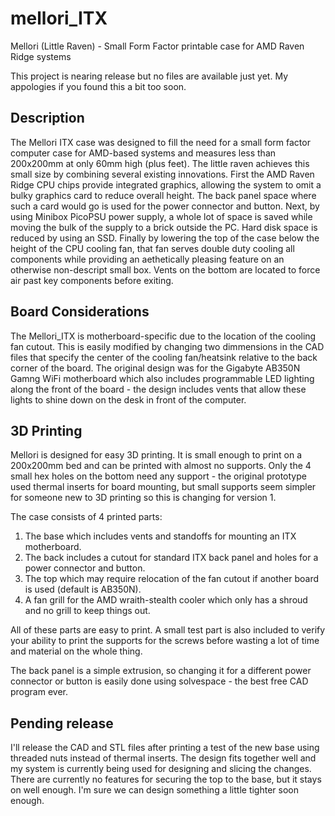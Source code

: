 # mellori_ITX
Mellori (Little Raven) - Small Form Factor printable case for AMD Raven Ridge systems

This project is nearing release but no files are available just yet. My appologies if you found this a bit too soon.

Description
-----------
The Mellori ITX case was designed to fill the need for a small form factor computer case for AMD-based systems and measures
less than 200x200mm at only 60mm high (plus feet). The little raven achieves this small size by combining several existing innovations.
First the AMD Raven Ridge CPU chips provide integrated graphics, allowing the system to omit a bulky graphics card to
reduce overall height. The back panel space where such a card would go is used for the power connector and button.
Next, by using Minibox PicoPSU power supply, a whole lot of space is saved while moving the bulk of the supply to a brick
outside the PC. Hard disk space is reduced by using an SSD. Finally by lowering the top of the case below the height
of the CPU cooling fan, that fan serves double duty cooling all components while providing an aethetically pleasing feature
on an otherwise non-descript small box. Vents on the bottom are located to force air past key components before exiting.

Board Considerations
--------------------
The Mellori_ITX is motherboard-specific due to the location of the cooling fan cutout. This is easily modified by changing
two dimmensions in the CAD files that specify the center of the cooling fan/heatsink relative to the back corner of the board.
The original design was for the Gigabyte AB350N Gamng WiFi motherboard which also includes programmable LED lighting along
the front of the board - the design includes vents that allow these lights to shine down on the desk in front of the computer.

3D Printing
-----------
Mellori is designed for easy 3D printing. It is small enough to print on a 200x200mm bed and can be printed with almost no
supports. Only the 4 small hex holes on the bottom need any support - the original prototype used thermal inserts for
board mounting, but small supports seem simpler for someone new to 3D printing so this is changing for version 1.

The case consists of 4 printed parts:
1) The base which includes vents and standoffs for mounting an ITX motherboard.
2) The back includes a cutout for standard ITX back panel and holes for a power connector and button.
3) The top which may require relocation of the fan cutout if another board is used (default is AB350N).
4) A fan grill for the AMD wraith-stealth cooler which only has a shroud and no grill to keep things out.

All of these parts are easy to print. A small test part is also included to verify your ability to print the supports
for the screws before wasting a lot of time and material on the whole thing.

The back panel is a simple extrusion, so changing it for a different power connector or button is easily done
using solvespace - the best free CAD program ever.

Pending release
---------------
I'll release the CAD and STL files after printing a test of the new base using threaded nuts instead of thermal inserts.
The design fits together well and my system is currently being used for designing and slicing the changes.
There are currently no features for securing the top to the base, but it stays on well enough. I'm sure we can design
something a little tighter soon enough.
